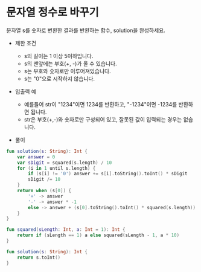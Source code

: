 # 문자열 정수로 바꾸기
문자열 s를 숫자로 변환한 결과를 반환하는 함수, solution을 완성하세요.
   
+ 제한 조건
	+ s의 길이는 1 이상 5이하입니다.
	+ s의 맨앞에는 부호(+, -)가 올 수 있습니다.
	+ s는 부호와 숫자로만 이루어져있습니다.
	+ s는 "0"으로 시작하지 않습니다.
   
+ 입출력 예
	+ 예를들어 str이 "1234"이면 1234를 반환하고, "-1234"이면 -1234를 반환하면 됩니다.
	+ str은 부호(+,-)와 숫자로만 구성되어 있고, 잘못된 값이 입력되는 경우는 없습니다.
   
+ 풀이
```kotlin
fun solution(s: String): Int {
    var answer = 0
    var sDigit = squared(s.length) / 10
    for (i in 1 until s.length) {
        if (s[i] != '0') answer += s[i].toString().toInt() * sDigit
        sDigit /= 10
    }
    return when (s[0]) {
        '+' -> answer
        '-' -> answer * -1
        else -> answer + (s[0].toString().toInt() * squared(s.length))
    }
}

fun squared(sLength: Int, a: Int = 1): Int {
    return if (sLength == 1) a else squared(sLength - 1, a * 10)
}
```
```kotlin
fun solution(s: String): Int {
    return s.toInt()
}
```